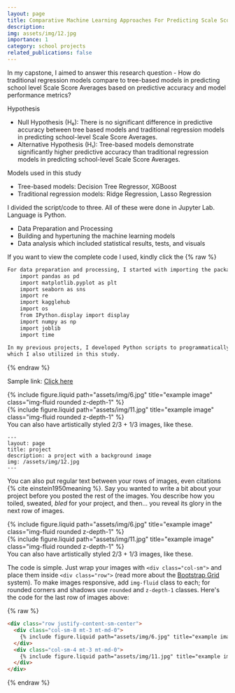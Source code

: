 ```yaml
---
layout: page
title: Comparative Machine Learning Approaches For Predicting Scale Score Averages (Capstone)
description: 
img: assets/img/12.jpg
importance: 1
category: school projects
related_publications: false
---
```


In my capstone, I aimed to answer this research question - How do traditional regression models compare to tree-based models in predicting school
level Scale Score Averages based on predictive accuracy and model performance metrics?

Hypothesis
- Null Hypothesis (H₀): There is no significant difference in predictive accuracy between tree
based models and traditional regression models in predicting school-level Scale Score Averages. 
- Alternative Hypothesis (H₁): Tree-based models demonstrate significantly higher predictive 
accuracy than traditional regression models in predicting school-level Scale Score Averages. 

Models used in this study
- Tree-based models: Decision Tree Regressor, XGBoost
- Traditional regression models: Ridge Regression, Lasso Regression

I divided the script/code to three. All of these were done in Jupyter Lab. Language is Python.
- Data Preparation and Processing
- Building and hypertuning the machine learning models
- Data analysis which included statistical results, tests, and visuals

If you want to view the complete code I used, kindly click the 
{% raw %}
```html
For data preparation and processing, I started with importing the packages. 
    import pandas as pd
    import matplotlib.pyplot as plt
    import seaborn as sns
    import re
    import kagglehub
    import os
    from IPython.display import display
    import numpy as np
    import joblib
    import time
    
In my previous projects, I developed Python scripts to programmatically validate and analyze CSV datasets,
which I also utilized in this study.
```
{% endraw %}

Sample link: <a href="https://www.example.com">Click here</a>


<div class="row justify-content-sm-center">
    <div class="col-sm-8 mt-3 mt-md-0">
        {% include figure.liquid path="assets/img/6.jpg" title="example image" class="img-fluid rounded z-depth-1" %}
    </div>
    <div class="col-sm-4 mt-3 mt-md-0">
        {% include figure.liquid path="assets/img/11.jpg" title="example image" class="img-fluid rounded z-depth-1" %}
    </div>
</div>
<div class="caption">
    You can also have artistically styled 2/3 + 1/3 images, like these.
</div>

    ---
    layout: page
    title: project
    description: a project with a background image
    img: /assets/img/12.jpg
    ---


You can also put regular text between your rows of images, even citations {% cite einstein1950meaning %}.
Say you wanted to write a bit about your project before you posted the rest of the images.
You describe how you toiled, sweated, _bled_ for your project, and then... you reveal its glory in the next row of images.

<div class="row justify-content-sm-center">
    <div class="col-sm-8 mt-3 mt-md-0">
        {% include figure.liquid path="assets/img/6.jpg" title="example image" class="img-fluid rounded z-depth-1" %}
    </div>
    <div class="col-sm-4 mt-3 mt-md-0">
        {% include figure.liquid path="assets/img/11.jpg" title="example image" class="img-fluid rounded z-depth-1" %}
    </div>
</div>
<div class="caption">
    You can also have artistically styled 2/3 + 1/3 images, like these.
</div>

The code is simple.
Just wrap your images with `<div class="col-sm">` and place them inside `<div class="row">` (read more about the <a href="https://getbootstrap.com/docs/4.4/layout/grid/">Bootstrap Grid</a> system).
To make images responsive, add `img-fluid` class to each; for rounded corners and shadows use `rounded` and `z-depth-1` classes.
Here's the code for the last row of images above:

{% raw %}

```html
<div class="row justify-content-sm-center">
  <div class="col-sm-8 mt-3 mt-md-0">
    {% include figure.liquid path="assets/img/6.jpg" title="example image" class="img-fluid rounded z-depth-1" %}
  </div>
  <div class="col-sm-4 mt-3 mt-md-0">
    {% include figure.liquid path="assets/img/11.jpg" title="example image" class="img-fluid rounded z-depth-1" %}
  </div>
</div>
```

{% endraw %}
